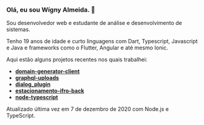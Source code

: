 ### Olá, eu sou Wígny Almeida. 👋

Sou desenvolvedor web e estudante de análise e desenvolvimento de sistemas.

Tenho 19 anos de idade e curto linguagens com Dart, Typescript, Javascript e Java e frameworks como o Flutter, Angular e até mesmo Ionic.

Aqui estão alguns projetos recentes nos quais trabalhei:
- **[domain-generator-client](https://github.com/Wigny/domain-generator-client)**
- **[graphql-uploads](https://github.com/Wigny/graphql-uploads)**
- **[dialog_plugin](https://github.com/Wigny/dialog_plugin)**
- **[estacionamento-ifro-back](https://github.com/Wigny/estacionamento-ifro-back)**
- **[node-typescript](https://github.com/Wigny/node-typescript)**

Atualizado última vez em 7 de dezembro de 2020 com Node.js e TypeScript.